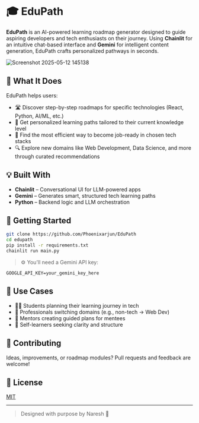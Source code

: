 # 🎓 EduPath

**EduPath** is an AI-powered learning roadmap generator designed to guide aspiring developers and tech enthusiasts on their journey. Using **Chainlit** for an intuitive chat-based interface and **Gemini** for intelligent content generation, EduPath crafts personalized pathways in seconds.

![Screenshot 2025-05-12 145138](https://github.com/user-attachments/assets/309b0b5a-8309-4c4f-b1bc-5e6a06d1f814)


## 🌟 What It Does

EduPath helps users:

- 🛣️ Discover step-by-step roadmaps for specific technologies (React, Python, AI/ML, etc.)
- 🤖 Get personalized learning paths tailored to their current knowledge level
- 🎯 Find the most efficient way to become job-ready in chosen tech stacks
- 🔍 Explore new domains like Web Development, Data Science, and more through curated recommendations

## 💡 Built With

- **Chainlit** – Conversational UI for LLM-powered apps
- **Gemini** – Generates smart, structured tech learning paths
- **Python** – Backend logic and LLM orchestration


## 🚀 Getting Started

```bash
git clone https://github.com/Phoenixarjun/EduPath
cd edupath
pip install -r requirements.txt
chainlit run main.py
````

> ⚙️ You'll need a Gemini API key:

```env
GOOGLE_API_KEY=your_gemini_key_here
```

## 📌 Use Cases

* 🧑‍🎓 Students planning their learning journey in tech
* 🔄 Professionals switching domains (e.g., non-tech → Web Dev)
* 🧭 Mentors creating guided plans for mentees
* 🧠 Self-learners seeking clarity and structure

## 🤝 Contributing

Ideas, improvements, or roadmap modules? Pull requests and feedback are welcome!

## 📄 License

[MIT](LICENSE)

---

> Designed with purpose by Naresh 🚀

